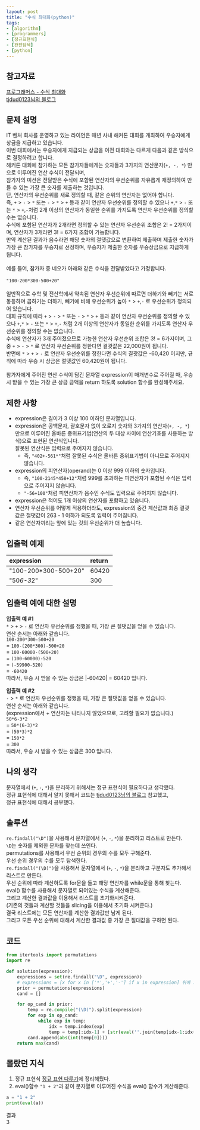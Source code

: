 ```yaml
---
layout: post
title: "수식 최대화(python)"
tags:
- [algorithm]
- [programmers]
- [정규표현식]
- [완전탐색]
- [python]
---
```


## 참고자료
[프로그래머스 - 수식 최대화](https://programmers.co.kr/learn/courses/30/lessons/67257)<br/>
[tjdud0123님의 블로그](https://velog.io/@tjdud0123/%EC%88%98%EC%8B%9D-%EC%B5%9C%EB%8C%80%ED%99%94-2020-%EC%B9%B4%EC%B9%B4%EC%98%A4-%EC%9D%B8%ED%84%B4%EC%8B%AD-%EB%AC%B8%EC%A0%9C)

## 문제 설명
IT 벤처 회사를 운영하고 있는 라이언은 매년 사내 해커톤 대회를 개최하여 우승자에게 상금을 지급하고 있습니다.<br/>
이번 대회에서는 우승자에게 지급되는 상금을 이전 대회와는 다르게 다음과 같은 방식으로 결정하려고 합니다.<br/>
해커톤 대회에 참가하는 모든 참가자들에게는 숫자들과 3가지의 연산문자(`+, -, *`) 만으로 이루어진 연산 수식이 전달되며,<br/>
참가자의 미션은 전달받은 수식에 포함된 연산자의 우선순위를 자유롭게 재정의하여 만들 수 있는 가장 큰 숫자를 제출하는 것입니다.<br/>
단, 연산자의 우선순위를 새로 정의할 때, 같은 순위의 연산자는 없어야 합니다.<br/>
즉, `+` > `-` > `*` 또는 `-` > `*` > `+` 등과 같이 연산자 우선순위를 정의할 수 있으나 `+`,`*` > `-` 또는 `*` > `+`,`-`처럼 2개 이상의 연산자가 동일한 순위를 가지도록 연산자 우선순위를 정의할 수는 없습니다.<br/>
수식에 포함된 연산자가 2개라면 정의할 수 있는 연산자 우선순위 조합은 2! = 2가지이며, 연산자가 3개라면 3! = 6가지 조합이 가능합니다.<br/>
만약 계산된 결과가 음수라면 해당 숫자의 절댓값으로 변환하여 제출하며 제출한 숫자가 가장 큰 참가자를 우승자로 선정하며, 우승자가 제출한 숫자를 우승상금으로 지급하게 됩니다.<br/>
<br/>
예를 들어, 참가자 중 네오가 아래와 같은 수식을 전달받았다고 가정합니다.<br/>
<br/>
`"100-200*300-500+20"`<br/>
<br/>
일반적으로 수학 및 전산학에서 약속된 연산자 우선순위에 따르면 더하기와 빼기는 서로 동등하며 곱하기는 더하기, 빼기에 비해 우선순위가 높아 `*` > `+`,`-` 로 우선순위가 정의되어 있습니다.<br/>
대회 규칙에 따라 `+` > `-` > `*` 또는 `-` > `*` > `+` 등과 같이 연산자 우선순위를 정의할 수 있으나 `+`,`*` > `-` 또는 `*` > `+`,`-` 처럼 2개 이상의 연산자가 동일한 순위를 가지도록 연산자 우선순위를 정의할 수는 없습니다.<br/>
수식에 연산자가 3개 주어졌으므로 가능한 연산자 우선순위 조합은 3! = 6가지이며, 그 중 `+` > `-` > `*` 로 연산자 우선순위를 정한다면 결괏값은 22,000원이 됩니다.<br/>
반면에 `*` > `+` > `-` 로 연산자 우선순위를 정한다면 수식의 결괏값은 -60,420 이지만, 규칙에 따라 우승 시 상금은 절댓값인 60,420원이 됩니다.<br/>
<br/>
참가자에게 주어진 연산 수식이 담긴 문자열 expression이 매개변수로 주어질 때, 우승 시 받을 수 있는 가장 큰 상금 금액을 return 하도록 solution 함수를 완성해주세요.<br/>

## 제한 사항
- expression은 길이가 3 이상 100 이하인 문자열입니다.
- expression은 공백문자, 괄호문자 없이 오로지 숫자와 3가지의 연산자(`+, -, *`) 만으로 이루어진 올바른 중위표기법(연산의 두 대상 사이에 연산기호를 사용하는 방식)으로 표현된 연산식입니다.<br/> 잘못된 연산식은 입력으로 주어지지 않습니다.
    - 즉, `"402+-561*"`처럼 잘못된 수식은 올바른 중위표기법이 아니므로 주어지지 않습니다.
- expression의 피연산자(operand)는 0 이상 999 이하의 숫자입니다.
    - 즉, `"100-2145*458+12"`처럼 999를 초과하는 피연산자가 포함된 수식은 입력으로 주어지지 않습니다.
    - `"-56+100"`처럼 피연산자가 음수인 수식도 입력으로 주어지지 않습니다.
- expression은 적어도 1개 이상의 연산자를 포함하고 있습니다.
- 연산자 우선순위를 어떻게 적용하더라도, expression의 중간 계산값과 최종 결괏값은 절댓값이 263 - 1 이하가 되도록 입력이 주어집니다.
- 같은 연산자끼리는 앞에 있는 것의 우선순위가 더 높습니다.

## 입출력 예제

expression | return  
:--- | :----
"100-200*300-500+20" | 60420
"50*6-3*2" | 300

## 입출력 예에 대한 설명

**입출력 예 #1**<br/>
`*` > `+` > `-` 로 연산자 우선순위를 정했을 때, 가장 큰 절댓값을 얻을 수 있습니다.<br/>
연산 순서는 아래와 같습니다.<br/>
`100-200*300-500+20`<br/>
= `100-(200*300)-500+20`<br/>
= `100-60000-(500+20)`<br/>
= `(100-60000)-520`<br/>
= `(-59900-520)`<br/>
= `-60420`<br/>
따라서, 우승 시 받을 수 있는 상금은 |-60420| = 60420 입니다.<br/>
  
**입출력 예 #2**<br/>
`-` > `*` 로 연산자 우선순위를 정했을 때, 가장 큰 절댓값을 얻을 수 있습니다.<br/>
연산 순서는 아래와 같습니다.<br/>
(expression에서 + 연산자는 나타나지 않았으므로, 고려할 필요가 없습니다.)<br/>
`50*6-3*2`<br/>
= `50*(6-3)*2`<br/>
= `(50*3)*2`<br/>
= `150*2`<br/>
= `300`<br/>
따라서, 우승 시 받을 수 있는 상금은 300 입니다.<br/>
  
## 나의 생각

문자열에서 (`+`, `-`, `*`)을 분리하기 위해서는 정규 표현식이 필요하다고 생각했다.  
정규 표현식에 대해서 알지 못해서 코드는 [tjdud0123님의 블로그](https://velog.io/@tjdud0123/%EC%88%98%EC%8B%9D-%EC%B5%9C%EB%8C%80%ED%99%94-2020-%EC%B9%B4%EC%B9%B4%EC%98%A4-%EC%9D%B8%ED%84%B4%EC%8B%AD-%EB%AC%B8%EC%A0%9C) 참고했고,  
정규 표현식에 대해서 공부했다.  

## 솔루션

`re.findall("\D")`을 사용해서 문자열에서 (`+`, `-`, `*`)을 분리하고 리스트로 만든다.  
`\D`는 숫자를 제외한 문자를 찾는데 쓰인다.  
permutations를 사용해서 우선 순위의 경우의 수를 모두 구해준다.  
우선 순위 경우의 수를 모두 탐색한다.  
`re.findall("(\D)")`을 사용해서 문자열에서 (`+`, `-`, `*`)을 분리하고 구분자도 추가해서 리스트로 만든다.  
우선 순위에 따라 계산하도록 for문을 돌고 해당 연산자를 while문을 통해 찾는다.  
eval() 함수를 사용해서 문자열로 되어있는 수식을 계산해준다.  
그리고 계산한 결과값을 이용해서 리스트를 초기화시켜준다.  
(기존의 것들과 계산할 것들을 slicing을 이용해서 초기화 시켜준다.)  
결국 리스트에는 모든 연산자를 계산한 결과값만 남게 된다.  
그리고 모든 우선 순위에 대해서 계산한 결과값 중 가장 큰 절대값을 구하면 된다.  

## 코드
```python
from itertools import permutations
import re

def solution(expression):
    expressions = set(re.findall("\D", expression))
    # expressions = [x for x in ['*','+','-'] if x in expression] 위에 코드 대신 사용 가능
    prior = permutations(expressions)
    cand = []

    for op_cand in prior:
        temp = re.compile("(\D)").split(expression)
        for exp in op_cand:
            while exp in temp:
                idx = temp.index(exp)
                temp = temp[:idx-1] + [str(eval(''.join(temp[idx-1:idx+2])))] + temp[idx+2:]
        cand.append(abs(int(temp[0])))
    return max(cand)
```

## 몰랐던 지식
1. 정규 표현식
[정규 표현 다루기](https://airvw.github.io/python/2020-11-08-libraryrecipe-text/)에 정리해뒀다.  
1. eval()함수
`"1 + 2"`과 같이 문자열로 이루어진 수식을 eval() 함수가 계산해준다. 
```python
a = "1 + 2"
print(eval(a))
``` 
결과  
3  